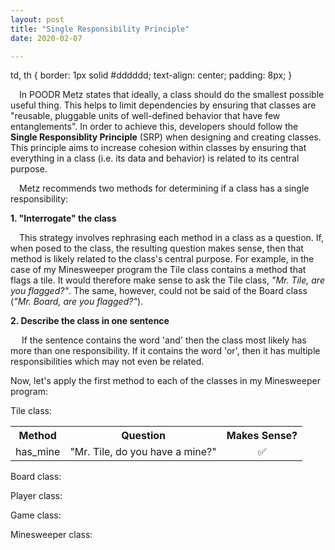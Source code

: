 ```yaml
---
layout: post
title: "Single Responsibility Principle"
date: 2020-02-07

---
```


td, th {
  border: 1px solid #dddddd;
  text-align: center;
  padding: 8px;
}

<p>&emsp;In POODR Metz states that ideally, a class should do the smallest possible useful thing. This helps to limit dependencies by ensuring that classes are "reusable, pluggable units of well-defined behavior that have few entanglements". In order to achieve this, developers should follow the <b>Single Responsiblity Principle</b> (SRP) when designing and creating classes. This principle aims to increase cohesion within classes by ensuring that everything in a class (i.e. its data and behavior) is related to its central purpose.</p>

<p>&emsp;Metz recommends two methods for determining if a class has a single responsibility:</p>
<p><b>1. "Interrogate" the class</b></p>
<p>&emsp;This strategy involves rephrasing each method in a class as a question. If, when posed to the class, the resulting question makes sense, then that method is likely related to the class's central purpose. For example, in the case of my Minesweeper program the Tile class contains a method that flags a tile. It would therefore make sense to ask the Tile class, <em>"Mr. Tile, are you flagged?"</em>. The same, however, could not be said of the Board class (<em>"Mr. Board, are you flagged?"</em>).
<p><b>2. Describe the class in one sentence</b></p>
<p>&emsp; If the sentence contains the word 'and' then the class most likely has more than one responsibility. If it contains the word 'or', then it has multiple responsibilities which may not even be related.</p>

<p>Now, let's apply the first method to each of the classes in my Minesweeper program:</p>

<p>Tile class:</p> 
<table>
  <tr>
    <th>Method</th>
    <th>Question</th>
    <th>Makes Sense?</th>
  </tr>
  <tr>
    <td>has_mine</td>
    <td>"Mr. Tile, do you have a mine?"</td>
    <td align="center">✅</td>
  </tr>
</table>
<p>Board class:</p>
<p>Player class:</p>
<p>Game class:</p>
<p>Minesweeper class:</p>
